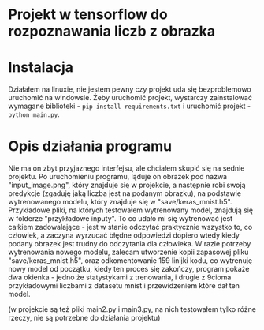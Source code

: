 # Projekt w tensorflow do rozpoznawania liczb z obrazka


# Instalacja
Działałem na linuxie, nie jestem pewny czy projekt uda się bezproblemowo uruchomić na windowsie. Żeby uruchomić projekt, wystarczy zainstalować wymagane biblioteki - `pip install requirements.txt` i uruchomić projekt - `python main.py`.

# Opis działania programu

Nie ma on zbyt przyjaznego interfejsu, ale chciałem skupić się na sednie projektu. Po uruchomieniu programu, ląduje on obrazek pod nazwa "input_image.png", który znajduje się w projekcie, a następnie robi swoją predykcje (zgaduję jaką liczba jest na podanym obrazku), na podstawie wytrenowanego modelu, który znajduje się w "save/keras_mnist.h5". Przykładowe pliki, na których testowałem wytrenowany model, znajdują się w folderze "przykładowe inputy". To co udało mi się wytrenować jest całkiem zadowalające - jest w stanie odczytać praktycznie wszystko to, co człowiek, a zaczyna wyrzucać błędne odpowiedzi dopiero wtedy kiedy podany obrazek jest trudny do odczytania dla człowieka.
W razie potrzeby wytrenowania nowego modelu, zalecam utworzenie kopii zapasowej pliku "save/keras_mnist.h5", oraz odkomentowanie 159 linijki kodu, co wytrenuję nowy model od początku, kiedy ten proces się zakończy, program pokaże dwa okienka - jedno że statystykami z trenowania, i drugie z 9cioma przykładowymi liczbami z datasetu mnist i przewidzeniem które dał ten model.

(w projekcie są też pliki main2.py i main3.py, na nich testowałem tylko różne rzeczy, nie są potrzebne do działania projektu)
